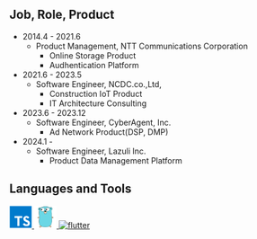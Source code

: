 ## Job, Role, Product
- 2014.4 - 2021.6
  - Product Management, NTT Communications Corporation
    - Online Storage Product
    - Audhentication Platform
- 2021.6 - 2023.5
  - Software Engineer, NCDC.co.,Ltd,
    - Construction IoT Product
    - IT Architecture Consulting
- 2023.6 - 2023.12
  - Software Engineer, CyberAgent, Inc.
    - Ad Network Product(DSP, DMP)
- 2024.1 - 
  - Software Engineer, Lazuli Inc.
    - Product Data Management Platform

## Languages and Tools
<p align="left"> 
  <a href="https://www.typescriptlang.org/" target="_blank" rel="noreferrer"> <img src="https://raw.githubusercontent.com/devicons/devicon/master/icons/typescript/typescript-original.svg" alt="typescript" width="40" height="40"/> </a> 
<a href="https://golang.org" target="_blank" rel="noreferrer"> <img src="https://raw.githubusercontent.com/devicons/devicon/master/icons/go/go-original.svg" alt="go" width="40" height="40"/> </a>
  <a href="https://flutter.dev" target="_blank" rel="noreferrer"> <img src="https://www.vectorlogo.zone/logos/flutterio/flutterio-icon.svg" alt="flutter" width="40" height="40"/> </a>
</p>
